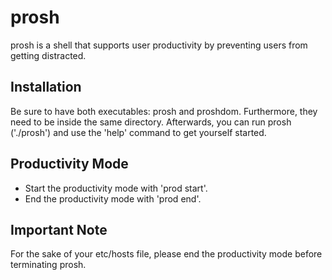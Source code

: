# prosh

prosh is a shell that supports user productivity by preventing users from getting distracted.

## Installation

Be sure to have both executables: prosh and proshdom. Furthermore, they need to be inside the same directory.
Afterwards, you can run prosh ('./prosh') and use the 'help' command to get yourself started.

## Productivity Mode

* Start the productivity mode with 'prod start'.
* End the productivity mode with 'prod end'.

## Important Note

For the sake of your etc/hosts file, please end the productivity mode before terminating prosh.

